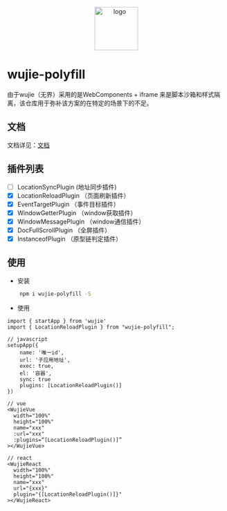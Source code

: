 <p align="center">
  <a href="https://wujie-micro.github.io/doc/" target="_blank">
    <img src="https://vfiles.gtimg.cn/wuji_dashboard/xy/test_wuji_damy/phFSuhUC.png" width="100" height="100" alt="logo">
  </a>
</p>


# wujie-polyfill
由于wujie（无界）采用的是WebComponents + iframe 来是脚本沙箱和样式隔离，该仓库用于弥补该方案的在特定的场景下的不足。

## 文档
文档详见：[文档](https://wujie-polyfill.github.io/doc/)

## 插件列表
- [ ] LocationSyncPlugin (地址同步插件)
- [x] LocationReloadPlugin （页面刷新插件）
- [x] EventTargetPlugin （事件目标插件）
- [x] WindowGetterPlugin （window获取插件）
- [x] WindowMessagePlugin （window通信插件）
- [x] DocFullScrollPlugin （全屏插件）
- [x] InstanceofPlugin （原型链判定插件）

## 使用

- 安装
```bash
    npm i wujie-polyfill -S
```
- 使用
```tsx
import { startApp } from 'wujie'
import { LocationReloadPlugin } from "wujie-polyfill";

// javascript
setupApp({
    name: '唯一id',
    url: '子应用地址',
    exec: true,
    el: '容器',
    sync: true
    plugins: [LocationReloadPlugin()]
})

// vue
<WujieVue
  width="100%"
  height="100%"
  name="xxx"
  :url="xxx"
  :plugins=“[LocationReloadPlugin()]”
></WujieVue>

// react
<WujieReact
  width="100%"
  height="100%"
  name="xxx"
  url="{xxx}"
  plugin="{[LocationReloadPlugin()]}"
></WujieReact>

```